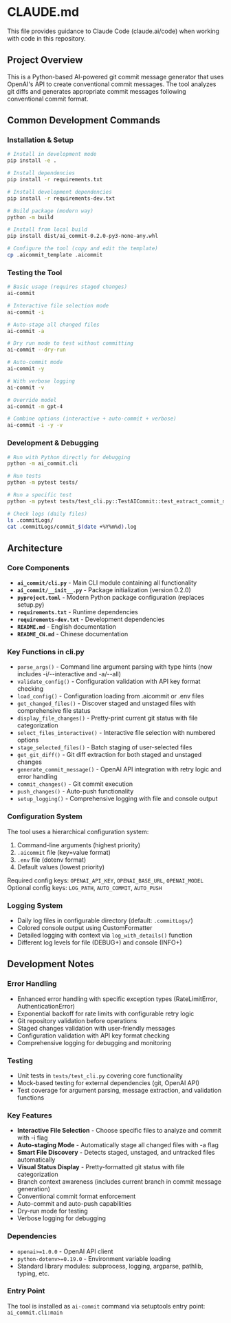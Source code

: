 # CLAUDE.md

This file provides guidance to Claude Code (claude.ai/code) when working with code in this repository.

## Project Overview

This is a Python-based AI-powered git commit message generator that uses OpenAI's API to create conventional commit messages. The tool analyzes git diffs and generates appropriate commit messages following conventional commit format.

## Common Development Commands

### Installation & Setup
```bash
# Install in development mode
pip install -e .

# Install dependencies
pip install -r requirements.txt

# Install development dependencies
pip install -r requirements-dev.txt

# Build package (modern way)
python -m build

# Install from local build
pip install dist/ai_commit-0.2.0-py3-none-any.whl

# Configure the tool (copy and edit the template)
cp .aicommit_template .aicommit
```

### Testing the Tool
```bash
# Basic usage (requires staged changes)
ai-commit

# Interactive file selection mode
ai-commit -i

# Auto-stage all changed files
ai-commit -a

# Dry run mode to test without committing
ai-commit --dry-run

# Auto-commit mode
ai-commit -y

# With verbose logging
ai-commit -v

# Override model
ai-commit -m gpt-4

# Combine options (interactive + auto-commit + verbose)
ai-commit -i -y -v
```

### Development & Debugging
```bash
# Run with Python directly for debugging
python -m ai_commit.cli

# Run tests
python -m pytest tests/

# Run a specific test
python -m pytest tests/test_cli.py::TestAICommit::test_extract_commit_message

# Check logs (daily files)
ls .commitLogs/
cat .commitLogs/commit_$(date +%Y%m%d).log
```

## Architecture

### Core Components

- **`ai_commit/cli.py`** - Main CLI module containing all functionality
- **`ai_commit/__init__.py`** - Package initialization (version 0.2.0)
- **`pyproject.toml`** - Modern Python package configuration (replaces setup.py)
- **`requirements.txt`** - Runtime dependencies
- **`requirements-dev.txt`** - Development dependencies
- **`README.md`** - English documentation
- **`README_CN.md`** - Chinese documentation

### Key Functions in cli.py

- `parse_args()` - Command line argument parsing with type hints (now includes -i/--interactive and -a/--all)
- `validate_config()` - Configuration validation with API key format checking
- `load_config()` - Configuration loading from .aicommit or .env files
- `get_changed_files()` - Discover staged and unstaged files with comprehensive file status
- `display_file_changes()` - Pretty-print current git status with file categorization
- `select_files_interactive()` - Interactive file selection with numbered options
- `stage_selected_files()` - Batch staging of user-selected files
- `get_git_diff()` - Git diff extraction for both staged and unstaged changes
- `generate_commit_message()` - OpenAI API integration with retry logic and error handling
- `commit_changes()` - Git commit execution
- `push_changes()` - Auto-push functionality
- `setup_logging()` - Comprehensive logging with file and console output

### Configuration System

The tool uses a hierarchical configuration system:
1. Command-line arguments (highest priority)
2. `.aicommit` file (key=value format)
3. `.env` file (dotenv format)
4. Default values (lowest priority)

Required config keys: `OPENAI_API_KEY`, `OPENAI_BASE_URL`, `OPENAI_MODEL`
Optional config keys: `LOG_PATH`, `AUTO_COMMIT`, `AUTO_PUSH`

### Logging System

- Daily log files in configurable directory (default: `.commitLogs/`)
- Colored console output using CustomFormatter
- Detailed logging with context via `log_with_details()` function
- Different log levels for file (DEBUG+) and console (INFO+)

## Development Notes

### Error Handling
- Enhanced error handling with specific exception types (RateLimitError, AuthenticationError)
- Exponential backoff for rate limits with configurable retry logic
- Git repository validation before operations
- Staged changes validation with user-friendly messages
- Configuration validation with API key format checking
- Comprehensive logging for debugging and monitoring

### Testing
- Unit tests in `tests/test_cli.py` covering core functionality
- Mock-based testing for external dependencies (git, OpenAI API)
- Test coverage for argument parsing, message extraction, and validation functions

### Key Features
- **Interactive File Selection** - Choose specific files to analyze and commit with -i flag
- **Auto-staging Mode** - Automatically stage all changed files with -a flag  
- **Smart File Discovery** - Detects staged, unstaged, and untracked files automatically
- **Visual Status Display** - Pretty-formatted git status with file categorization
- Branch context awareness (includes current branch in commit message generation)
- Conventional commit format enforcement
- Auto-commit and auto-push capabilities
- Dry-run mode for testing
- Verbose logging for debugging

### Dependencies
- `openai>=1.0.0` - OpenAI API client
- `python-dotenv>=0.19.0` - Environment variable loading
- Standard library modules: subprocess, logging, argparse, pathlib, typing, etc.

### Entry Point
The tool is installed as `ai-commit` command via setuptools entry point: `ai_commit.cli:main`